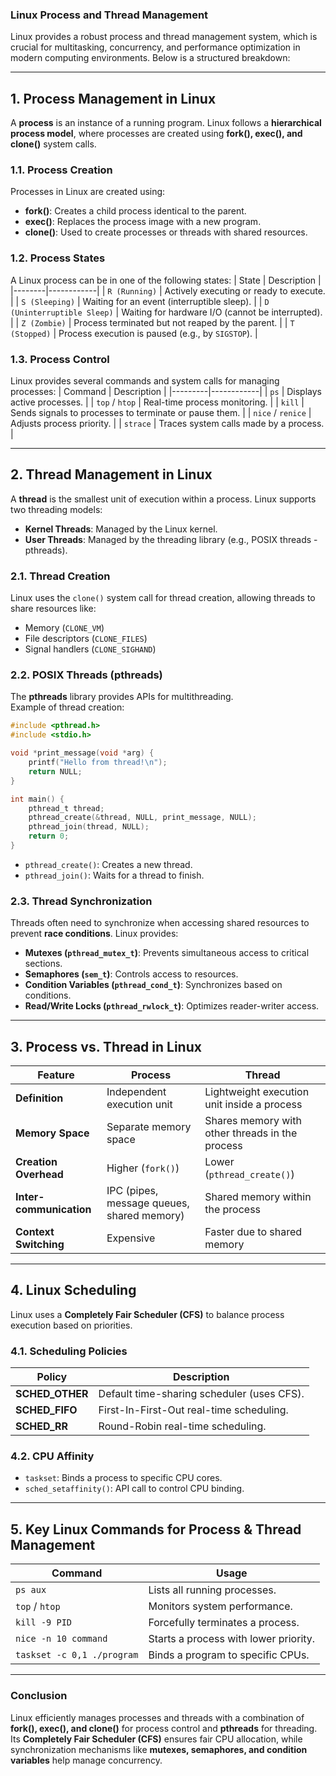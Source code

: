 ### **Linux Process and Thread Management**  

Linux provides a robust process and thread management system, which is crucial for multitasking, concurrency, and performance optimization in modern computing environments. Below is a structured breakdown:

---

## **1. Process Management in Linux**  

A **process** is an instance of a running program. Linux follows a **hierarchical process model**, where processes are created using **fork(), exec(), and clone()** system calls.

### **1.1. Process Creation**
Processes in Linux are created using:
- **fork()**: Creates a child process identical to the parent.
- **exec()**: Replaces the process image with a new program.
- **clone()**: Used to create processes or threads with shared resources.

### **1.2. Process States**
A Linux process can be in one of the following states:
| State | Description |
|--------|------------|
| `R (Running)` | Actively executing or ready to execute. |
| `S (Sleeping)` | Waiting for an event (interruptible sleep). |
| `D (Uninterruptible Sleep)` | Waiting for hardware I/O (cannot be interrupted). |
| `Z (Zombie)` | Process terminated but not reaped by the parent. |
| `T (Stopped)` | Process execution is paused (e.g., by `SIGSTOP`). |

### **1.3. Process Control**
Linux provides several commands and system calls for managing processes:
| Command | Description |
|---------|------------|
| `ps` | Displays active processes. |
| `top` / `htop` | Real-time process monitoring. |
| `kill` | Sends signals to processes to terminate or pause them. |
| `nice` / `renice` | Adjusts process priority. |
| `strace` | Traces system calls made by a process. |

---

## **2. Thread Management in Linux**  

A **thread** is the smallest unit of execution within a process. Linux supports two threading models:
- **Kernel Threads**: Managed by the Linux kernel.
- **User Threads**: Managed by the threading library (e.g., POSIX threads - pthreads).

### **2.1. Thread Creation**
Linux uses the `clone()` system call for thread creation, allowing threads to share resources like:
- Memory (`CLONE_VM`)
- File descriptors (`CLONE_FILES`)
- Signal handlers (`CLONE_SIGHAND`)

### **2.2. POSIX Threads (pthreads)**
The **pthreads** library provides APIs for multithreading.  
Example of thread creation:
```c
#include <pthread.h>
#include <stdio.h>

void *print_message(void *arg) {
    printf("Hello from thread!\n");
    return NULL;
}

int main() {
    pthread_t thread;
    pthread_create(&thread, NULL, print_message, NULL);
    pthread_join(thread, NULL);
    return 0;
}
```
- `pthread_create()`: Creates a new thread.
- `pthread_join()`: Waits for a thread to finish.

### **2.3. Thread Synchronization**
Threads often need to synchronize when accessing shared resources to prevent **race conditions**. Linux provides:
- **Mutexes (`pthread_mutex_t`)**: Prevents simultaneous access to critical sections.
- **Semaphores (`sem_t`)**: Controls access to resources.
- **Condition Variables (`pthread_cond_t`)**: Synchronizes based on conditions.
- **Read/Write Locks (`pthread_rwlock_t`)**: Optimizes reader-writer access.

---

## **3. Process vs. Thread in Linux**
| Feature | Process | Thread |
|---------|--------|--------|
| **Definition** | Independent execution unit | Lightweight execution unit inside a process |
| **Memory Space** | Separate memory space | Shares memory with other threads in the process |
| **Creation Overhead** | Higher (`fork()`) | Lower (`pthread_create()`) |
| **Inter-communication** | IPC (pipes, message queues, shared memory) | Shared memory within the process |
| **Context Switching** | Expensive | Faster due to shared memory |

---

## **4. Linux Scheduling**
Linux uses a **Completely Fair Scheduler (CFS)** to balance process execution based on priorities.

### **4.1. Scheduling Policies**
| Policy | Description |
|--------|------------|
| **SCHED_OTHER** | Default time-sharing scheduler (uses CFS). |
| **SCHED_FIFO** | First-In-First-Out real-time scheduling. |
| **SCHED_RR** | Round-Robin real-time scheduling. |

### **4.2. CPU Affinity**
- `taskset`: Binds a process to specific CPU cores.
- `sched_setaffinity()`: API call to control CPU binding.

---

## **5. Key Linux Commands for Process & Thread Management**
| Command | Usage |
|---------|-------|
| `ps aux` | Lists all running processes. |
| `top` / `htop` | Monitors system performance. |
| `kill -9 PID` | Forcefully terminates a process. |
| `nice -n 10 command` | Starts a process with lower priority. |
| `taskset -c 0,1 ./program` | Binds a program to specific CPUs. |

---

### **Conclusion**
Linux efficiently manages processes and threads with a combination of **fork(), exec(), and clone()** for process control and **pthreads** for threading. Its **Completely Fair Scheduler (CFS)** ensures fair CPU allocation, while synchronization mechanisms like **mutexes, semaphores, and condition variables** help manage concurrency.

